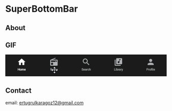 # SuperBottomBar

## About

## GIF
<img src="https://github.com/ertugrulkaragoz/SuperBottomBar/blob/master/GIF/superbottombar.gif"/>


## Contact
email: ertugrulkaragoz12@gmail.com
